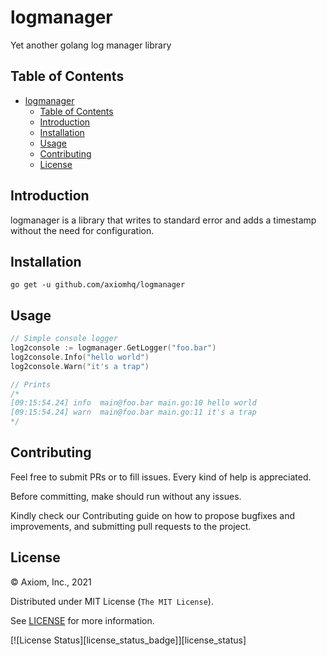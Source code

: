 # logmanager
Yet another golang log manager library

## Table of Contents
- [logmanager](#logmanager)
  - [Table of Contents](#table-of-contents)
  - [Introduction](#introduction)
  - [Installation](#installation)
  - [Usage](#usage)
  - [Contributing](#contributing)
  - [License](#license)

## Introduction

logmanager is a library that writes to standard error and adds a timestamp without the need for configuration.

## Installation

`go get -u github.com/axiomhq/logmanager`

## Usage

```go
// Simple console logger
log2console := logmanager.GetLogger("foo.bar")
log2console.Info("hello world")
log2console.Warn("it's a trap")

// Prints
/*
[09:15:54.24] info  main@foo.bar main.go:10 hello world
[09:15:54.24] warn  main@foo.bar main.go:11 it's a trap
*/
```

## Contributing

Feel free to submit PRs or to fill issues. Every kind of help is appreciated.

Before committing, make should run without any issues.

Kindly check our Contributing guide on how to propose bugfixes and improvements, and submitting pull requests to the project.

## License

&copy; Axiom, Inc., 2021

Distributed under MIT License (`The MIT License`).

See [LICENSE](LICENSE) for more information.

[![License Status][license_status_badge]][license_status]

